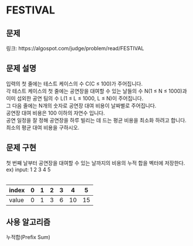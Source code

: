 # FESTIVAL

<h2> 문제 </h2>
링크: https://algospot.com/judge/problem/read/FESTIVAL

<h2> 문제 설명 </h2>
입력의 첫 줄에는 테스트 케이스의 수 C(C ≤ 100)가 주어집니다.<br>
각 테스트 케이스의 첫 줄에는 공연장을 대여할 수 있는 날들의 수 N(1 ≤ N ≤ 1000)과 이미 섭외한 공연 팀의 수 L(1 ≤ L ≤ 1000, L ≤ N)이 주어집니다.<br>
그 다음 줄에는 N개의 숫자로 공연장 대여 비용이 날짜별로 주어집니다.<br>
공연장 대여 비용은 100 이하의 자연수 입니다.<br>
공연 일정을 잘 정해 공연장을 하루 빌리는 데 드는 평균 비용을 최소화 하려고 합니다.<br>
최소의 평균 대여 비용을 구하시오.
 
<h2> 문제 구현 </h2>
첫 번째 날부터 공연장을 대여할 수 있는 날까지의 비용의 누적 합을 벡터에 저장한다. <bR>
ex) input: 1 2 3 4 5 <br><br>

index | 0 | 1 | 2 | 3 | 4 | 5 |
--- | --- | --- | --- |--- |--- |--- |
value | 0 | 1 | 3 | 6 | 10 | 15

<h2> 사용 알고리즘 </h2>
누적합(Prefix Sum)
